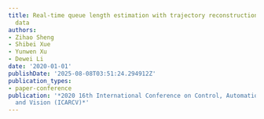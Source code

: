 ```yaml
---
title: Real-time queue length estimation with trajectory reconstruction using surveillance
  data
authors:
- Zihao Sheng
- Shibei Xue
- Yunwen Xu
- Dewei Li
date: '2020-01-01'
publishDate: '2025-08-08T03:51:24.294912Z'
publication_types:
- paper-conference
publication: '*2020 16th International Conference on Control, Automation, Robotics
  and Vision (ICARCV)*'
---
```

